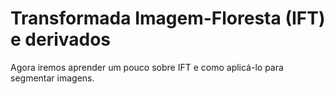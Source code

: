 # Transformada Imagem-Floresta (IFT) e derivados

Agora iremos aprender um pouco sobre IFT e como aplicá-lo para segmentar imagens.